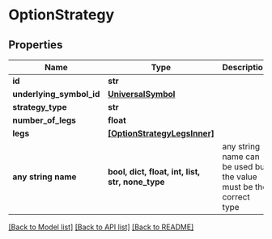 # OptionStrategy


## Properties
Name | Type | Description | Notes
------------ | ------------- | ------------- | -------------
**id** | **str** |  | [optional] 
**underlying_symbol_id** | [**UniversalSymbol**](UniversalSymbol.md) |  | [optional] 
**strategy_type** | **str** |  | [optional] 
**number_of_legs** | **float** |  | [optional] 
**legs** | [**[OptionStrategyLegsInner]**](OptionStrategyLegsInner.md) |  | [optional] 
**any string name** | **bool, dict, float, int, list, str, none_type** | any string name can be used but the value must be the correct type | [optional]

[[Back to Model list]](../README.md#documentation-for-models) [[Back to API list]](../README.md#documentation-for-api-endpoints) [[Back to README]](../README.md)


